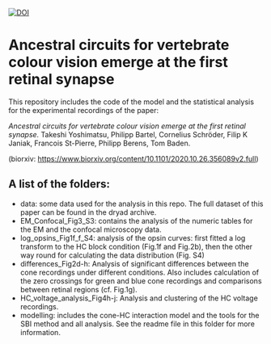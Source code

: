 

[![DOI](https://zenodo.org/badge/306035913.svg)](https://zenodo.org/badge/latestdoi/306035913)


# Ancestral circuits for vertebrate colour vision emerge at the first retinal synapse

This repository includes the code of the model and the statistical analysis for the experimental recordings of the paper: 

*Ancestral circuits for vertebrate colour vision emerge at the first retinal synapse.* Takeshi Yoshimatsu, Philipp Bartel, Cornelius Schröder, Filip K Janiak, Francois St-Pierre, Philipp Berens, Tom Baden.

(biorxiv: https://www.biorxiv.org/content/10.1101/2020.10.26.356089v2.full)

## A list of the folders:
- data: some data used for the analysis in this repo. The full dataset of this paper can be found in the dryad archive. 
- EM_Confocal_Fig3_S3: contains the analysis of the numeric tables for the EM and the confocal microscopy data. 
- log_opsins_Fig1f_f_S4: analysis of the opsin curves: first fitted a log transform to the HC block condition (Fig.1f and Fig.2b), then the other way round for calculating the data distribution (Fig. S4)
- differences_Fig2d-h: Analysis of significant differences between the cone recordings under different conditions. Also includes calculation of the zero crossings for green and blue cone recordings and comparisons between retinal regions (cf. Fig.1g).
- HC_voltage_analysis_Fig4h-j: Analysis and clustering of the HC voltage recordings.
- modelling: includes the cone-HC interaction model and the tools for the SBI method and all analysis. See the readme file in this folder for more information.
